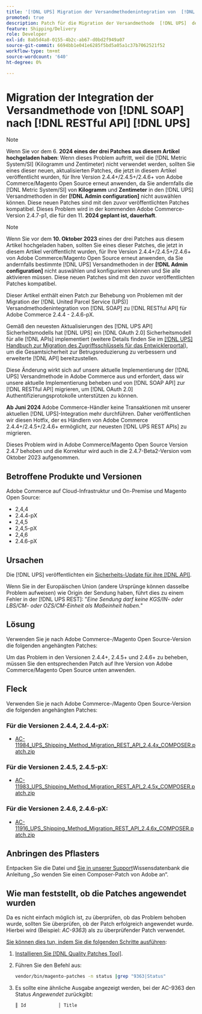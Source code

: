 ```yaml
---
title: '[!DNL UPS] Migration der Versandmethodenintegration von  [!DNL SOAP]  zu  [!DNL RESTful API]'
promoted: true
description: Patch für die Migration der Versandmethode  [!DNL UPS]  der Version 2.4.4 bis 2 [!DNL SOAP] 4.6-pX von zu  [!DNL RESTful API] für Adobe Commerce anwenden.
feature: Shipping/Delivery
role: Developer
exl-id: 8ab5d4a8-0155-4b2c-ab67-d0bd2f949a07
source-git-commit: 6694bb1e041e6285f5bd5a05a1c37b7062521f52
workflow-type: tm+mt
source-wordcount: '640'
ht-degree: 0%

---
```


# Migration der Integration der Versandmethode von [!DNL SOAP] nach [!DNL RESTful API] [!DNL UPS]

>[!NOTE]
>
>Wenn Sie vor dem 6. **2024 eines der drei Patches aus diesem Artikel hochgeladen haben**: Wenn dieses Problem auftritt, weil die [!DNL Metric System/SI] (Kilogramm und Zentimeter) nicht verwendet werden, sollten Sie eines dieser neuen, aktualisierten Patches, die jetzt in diesem Artikel veröffentlicht wurden, für Ihre Version 2.4.4+/2.4.5+/2.4.6+ von Adobe Commerce/Magento Open Source erneut anwenden, da Sie andernfalls die [!DNL Metric System/SI] von **Kilogramm** und **Zentimeter** in den [!DNL UPS] Versandmethoden in der **[!DNL Admin configuration]** nicht auswählen können. Diese neuen Patches sind mit den zuvor veröffentlichten Patches kompatibel. Dieses Problem wird in der kommenden Adobe Commerce-Version 2.4.7-p1, die für den 11. **2024 geplant ist, dauerhaft**.

>[!NOTE]
>
>Wenn Sie vor dem **10. Oktober 2023** eines der drei Patches aus diesem Artikel hochgeladen haben, sollten Sie eines dieser Patches, die jetzt in diesem Artikel veröffentlicht wurden, für Ihre Version 2.4.4+/2.4.5+/2.4.6+ von Adobe Commerce/Magento Open Source erneut anwenden, da Sie andernfalls bestimmte [!DNL UPS] Versandmethoden in der **[!DNL Admin configuration]** nicht auswählen und konfigurieren können und Sie alle aktivieren müssen. Diese neuen Patches sind mit den zuvor veröffentlichten Patches kompatibel.

Dieser Artikel enthält einen Patch zur Behebung von Problemen mit der Migration der [!DNL United Parcel Service (UPS)] Versandmethodenintegration von [!DNL SOAP] zu [!DNL RESTful API] für Adobe Commerce 2.4.4 - 2.4.6-pX.

Gemäß den neuesten Aktualisierungen des [!DNL UPS API] Sicherheitsmodells hat [!DNL UPS] ein [!DNL OAuth 2.0] Sicherheitsmodell für alle [!DNL APIs] implementiert (weitere Details finden Sie im [[!DNL UPS] Handbuch zur Migration des Zugriffsschlüssels für das Entwicklerportal](https://developer.ups.com/oauth-developer-guide?loc=en_US&amp;sp_rid=NTA5MzQ1OTE2NjEyS0&amp;sp_mid=72989914)), um die Gesamtsicherheit zur Betrugsreduzierung zu verbessern und erweiterte [!DNL API] bereitzustellen.

Diese Änderung wirkt sich auf unsere aktuelle Implementierung der [!DNL UPS] Versandmethode in Adobe Commerce aus und erfordert, dass wir unsere aktuelle Implementierung beheben und von [!DNL SOAP API] zur [!DNL RESTful API] migrieren, um [!DNL OAuth 2.0] Authentifizierungsprotokolle unterstützen zu können.

**Ab Juni 2024** Adobe Commerce-Händler keine Transaktionen mit unserer aktuellen [!DNL UPS]-Integration mehr durchführen. Daher veröffentlichen wir diesen Hotfix, der es Händlern von Adobe Commerce 2.4.4+/2.4.5+/2.4.6+ ermöglicht, zur neuesten [!DNL UPS REST APIs] zu migrieren.

Dieses Problem wird in Adobe Commerce/Magento Open Source Version 2.4.7 behoben und die Korrektur wird auch in die 2.4.7-Beta2-Version vom Oktober 2023 aufgenommen.

## Betroffene Produkte und Versionen

Adobe Commerce auf Cloud-Infrastruktur und On-Premise und Magento Open Source:

* 2,4,4
* 2.4.4-pX
* 2,4,5
* 2,4,5-pX
* 2,4,6
* 2.4.6-pX

## Ursachen

Die [!DNL UPS] veröffentlichten ein [Sicherheits-Update für ihre [!DNL API]](https://developer.ups.com/oauth-developer-guide?loc=en_US&amp;sp_rid=NTA5MzQ1OTE2NjEyS0&amp;sp_mid=72989914).

Wenn Sie in der Europäischen Union (andere Ursprünge können dasselbe Problem aufweisen) wie Origin der Sendung haben, führt dies zu einem Fehler in der [!DNL UPS REST]:
&quot;*Eine Sendung darf keine KGS/IN- oder LBS/CM- oder OZS/CM-Einheit als Maßeinheit haben.*&quot;

## Lösung

Verwenden Sie je nach Adobe Commerce-/Magento Open Source-Version die folgenden angehängten Patches:

Um das Problem in den Versionen 2.4.4+, 2.4.5+ und 2.4.6+ zu beheben, müssen Sie den entsprechenden Patch auf Ihre Version von Adobe Commerce/Magento Open Source unten anwenden.

## Fleck

Verwenden Sie je nach Adobe Commerce-/Magento Open Source-Version die folgenden angehängten Patches:

### Für die Versionen 2.4.4, 2.4.4-pX:

* [AC-11984_UPS_Shipping_Method_Migration_REST_API_2.4.4x_COMPOSER.patch.zip](assets/AC-11984_UPS_Shipping_Method_Migration_REST_API_2.4.4x_COMPOSER.patch.zip)

### Für die Versionen 2.4.5, 2.4.5-pX:

* [AC-11983_UPS_Shipping_Method_Migration_REST_API_2.4.5x_COMPOSER.patch.zip](assets/AC-11983_UPS_Shipping_Method_Migration_REST_API_2.4.5x_COMPOSER.patch.zip)

### Für die Versionen 2.4.6, 2.4.6-pX:

* [AC-11916_UPS_Shipping_Method_Migration_REST_API_2.4.6x_COMPOSER.patch.zip](assets/AC-11916_UPS_Shipping_Method_Migration_REST_API_2.4.6x_COMPOSER.patch.zip)

## Anbringen des Pflasters

Entpacken Sie die Datei und [ Sie in unserer Support](https://experienceleague.adobe.com/docs/commerce-knowledge-base/kb/how-to/how-to-apply-a-composer-patch-provided-by-magento.html?lang=de)Wissensdatenbank die Anleitung „So wenden Sie einen Composer-Patch von Adobe an“.

## Wie man feststellt, ob die Patches angewendet wurden

Da es nicht einfach möglich ist, zu überprüfen, ob das Problem behoben wurde, sollten Sie überprüfen, ob der Patch erfolgreich angewendet wurde. Hierbei wird (Beispiel: *AC-9363*) als zu überprüfender Patch verwendet.

<u>Sie können dies tun, indem Sie die folgenden Schritte ausführen</u>:

1. [Installieren Sie  [!DNL Quality Patches Tool]](https://experienceleague.adobe.com/docs/commerce-operations/tools/quality-patches-tool/usage.html?lang=de).
1. Führen Sie den Befehl aus:

   ```bash
   vendor/bin/magento-patches -n status |grep "9363|Status"
   ```

1. Es sollte eine ähnliche Ausgabe angezeigt werden, bei der AC-9363 den Status *Angewendet* zurückgibt:

   ```bash
   ║ Id            │ Title                                                        │ Category        │ Origin                 │ Status      │ Details                                          ║ ║ N/A           │ ../m2-hotfixes/AC-9363_USPS_Ground_Advantage_shipping_method_COMPOSER_patch.patch      │ Other           │ Local                  │ Applied     │ Patch type: Custom                                
   ```
